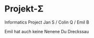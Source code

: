 # Projekt-Σ

Informatics Project Jan S / Colin Q / Emil B


Emil hat auch keine
Nenene Du Dreckssau
